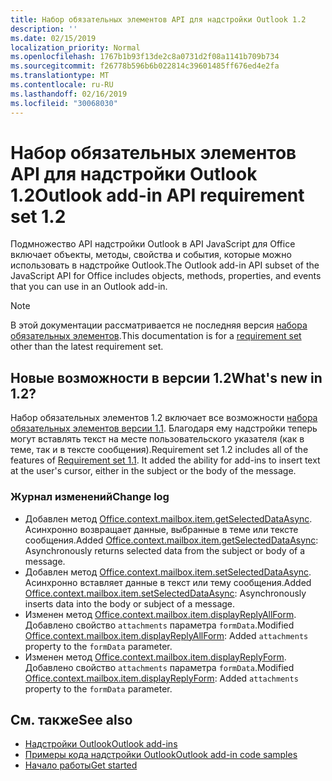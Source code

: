 ```yaml
---
title: Набор обязательных элементов API для надстройки Outlook 1.2
description: ''
ms.date: 02/15/2019
localization_priority: Normal
ms.openlocfilehash: 1767b1b93f13de2c8a0731d2f08a1141b709b734
ms.sourcegitcommit: f26778b596b6b022814c39601485ff676ed4e2fa
ms.translationtype: MT
ms.contentlocale: ru-RU
ms.lasthandoff: 02/16/2019
ms.locfileid: "30068030"
---
```

# <a name="outlook-add-in-api-requirement-set-12"></a><span data-ttu-id="0fe26-102">Набор обязательных элементов API для надстройки Outlook 1.2</span><span class="sxs-lookup"><span data-stu-id="0fe26-102">Outlook add-in API requirement set 1.2</span></span>

<span data-ttu-id="0fe26-103">Подмножество API надстройки Outlook в API JavaScript для Office включает объекты, методы, свойства и события, которые можно использовать в надстройке Outlook.</span><span class="sxs-lookup"><span data-stu-id="0fe26-103">The Outlook add-in API subset of the JavaScript API for Office includes objects, methods, properties, and events that you can use in an Outlook add-in.</span></span>

> [!NOTE]
> <span data-ttu-id="0fe26-104">В этой документации рассматривается не последняя версия [набора обязательных элементов](/office/dev/add-ins/reference/requirement-sets/outlook-api-requirement-sets).</span><span class="sxs-lookup"><span data-stu-id="0fe26-104">This documentation is for a [requirement set](/office/dev/add-ins/reference/requirement-sets/outlook-api-requirement-sets) other than the latest requirement set.</span></span> 

## <a name="whats-new-in-12"></a><span data-ttu-id="0fe26-105">Новые возможности в версии 1.2</span><span class="sxs-lookup"><span data-stu-id="0fe26-105">What's new in 1.2?</span></span>

<span data-ttu-id="0fe26-p101">Набор обязательных элементов 1.2 включает все возможности [набора обязательных элементов версии 1.1](../requirement-set-1.1/outlook-requirement-set-1.1.md). Благодаря ему надстройки теперь могут вставлять текст на месте пользовательского указателя (как в теме, так и в тексте сообщения).</span><span class="sxs-lookup"><span data-stu-id="0fe26-p101">Requirement set 1.2 includes all of the features of [Requirement set 1.1](../requirement-set-1.1/outlook-requirement-set-1.1.md). It added the ability for add-ins to insert text at the user's cursor, either in the subject or the body of the message.</span></span>

### <a name="change-log"></a><span data-ttu-id="0fe26-108">Журнал изменений</span><span class="sxs-lookup"><span data-stu-id="0fe26-108">Change log</span></span>

- <span data-ttu-id="0fe26-109">Добавлен метод [Office.context.mailbox.item.getSelectedDataAsync](office.context.mailbox.item.md#getselecteddataasynccoerciontype-options-callback--string). Асинхронно возвращает данные, выбранные в теме или тексте сообщения.</span><span class="sxs-lookup"><span data-stu-id="0fe26-109">Added [Office.context.mailbox.item.getSelectedDataAsync](office.context.mailbox.item.md#getselecteddataasynccoerciontype-options-callback--string): Asynchronously returns selected data from the subject or body of a message.</span></span>
- <span data-ttu-id="0fe26-110">Добавлен метод [Office.context.mailbox.item.setSelectedDataAsync](office.context.mailbox.item.md#setselecteddataasyncdata-options-callback). Асинхронно вставляет данные в текст или тему сообщения.</span><span class="sxs-lookup"><span data-stu-id="0fe26-110">Added [Office.context.mailbox.item.setSelectedDataAsync](office.context.mailbox.item.md#setselecteddataasyncdata-options-callback): Asynchronously inserts data into the body or subject of a message.</span></span>
- <span data-ttu-id="0fe26-111">Изменен метод [Office.context.mailbox.item.displayReplyAllForm](office.context.mailbox.item.md#displayreplyallformformdata-callback). Добавлено свойство `attachments` параметра `formData`.</span><span class="sxs-lookup"><span data-stu-id="0fe26-111">Modified [Office.context.mailbox.item.displayReplyAllForm](office.context.mailbox.item.md#displayreplyallformformdata-callback): Added `attachments` property to the `formData` parameter.</span></span>
- <span data-ttu-id="0fe26-112">Изменен метод [Office.context.mailbox.item.displayReplyForm](office.context.mailbox.item.md#displayreplyformformdata-callback). Добавлено свойство `attachments` параметра `formData`.</span><span class="sxs-lookup"><span data-stu-id="0fe26-112">Modified [Office.context.mailbox.item.displayReplyForm](office.context.mailbox.item.md#displayreplyformformdata-callback): Added `attachments` property to the `formData` parameter.</span></span>

## <a name="see-also"></a><span data-ttu-id="0fe26-113">См. также</span><span class="sxs-lookup"><span data-stu-id="0fe26-113">See also</span></span>

- [<span data-ttu-id="0fe26-114">Надстройки Outlook</span><span class="sxs-lookup"><span data-stu-id="0fe26-114">Outlook add-ins</span></span>](https://docs.microsoft.com/outlook/add-ins/)
- [<span data-ttu-id="0fe26-115">Примеры кода надстройки Outlook</span><span class="sxs-lookup"><span data-stu-id="0fe26-115">Outlook add-in code samples</span></span>](https://developer.microsoft.com/outlook/gallery/?filterBy=Outlook,Samples,Add-ins)
- [<span data-ttu-id="0fe26-116">Начало работы</span><span class="sxs-lookup"><span data-stu-id="0fe26-116">Get started</span></span>](https://docs.microsoft.com/outlook/add-ins/quick-start)
